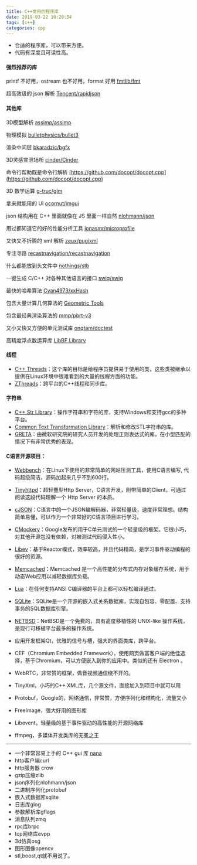 ```yaml
---
title: C++常用的程序库
date: 2019-03-22 10:20:54
tags: [c++]
categories: cpp
---
```


- 合适的程序库，可以带来方便。
- 代码有深度且可读性高。

<!-- more -->

#### 强烈推荐的库
printf 不好用，ostream 也不好用，format 好用 [fmtlib/fmt](https://github.com/fmtlib/fmt)

超高效级的 json 解析 [Tencent/rapidjson](https://github.com/Tencent/rapidjson)


#### 其他库

3D模型解析 [assimp/assimp](https://github.com/assimp/assimp)

物理模拟 [bulletphysics/bullet3](https://github.com/bulletphysics/bullet3)

渲染中间层 [bkaradzic/bgfx](https://github.com/bkaradzic/bgfx)

3D灵感宣泄场所 [cinder/Cinder](https://github.com/cinder/Cinder) 

命令行帮助既是命令行解析 [https://github.com/docopt/docopt.cpp](https://github.com/docopt/docopt.cpp)



3D 数学运算 [g-truc/glm](https://link.zhihu.com/?target=https%3A//github.com/g-truc/glm)

拿来就能用的 UI [ocornut/imgui](https://github.com/ocornut/imgui)

json 结构用在 C++ 里面就像在 JS 里面一样自然 [nlohmann/json](https://github.com/nlohmann/json)

用过都知道它的好的性能分析工具 [jonasmr/microprofile](https://github.com/jonasmr/microprofile)

又快又不折腾的 xml 解析 [zeux/pugixml](https://github.com/zeux/pugixml)

专注寻路 [recastnavigation/recastnavigation](https://github.com/recastnavigation/recastnavigation) 

什么都能放到头文件中 [nothings/stb](https://github.com/nothings/stb)

一键生成 C/C++ 对各种其他语言的接口 [swig/swig](https://github.com/swig/swig)

最快的哈希算法 [Cyan4973/xxHash](https://github.com/Cyan4973/xxHash)

包含大量计算几何算法的 [Geometric Tools](https://www.geometrictools.com/)

包含最经典渲染算法的 [mmp/pbrt-v3](https://github.com/mmp/pbrt-v3)

又小又快又方便的单元测试库 [onqtam/doctest](https://github.com/onqtam/doctest)

高精度浮点数运算库 [LibBF Library](https://bellard.org/libbf/)

#### 线程

- [C++ Threads](http://threads.sourceforge.net/)：这个库的目标是给程序员提供易于使用的类，这些类被继承以提供在Linux环境中很难看到的大量的线程方面的功能。
- [ZThreads](http://zthread.sourceforge.net/)：跨平台的C++线程和同步库。


#### 字符串

- [C++ Str Library](http://www.utilitycode.com/str/)：操作字符串和字符的库，支持Windows和支持gcc的多种平台。
- [Common Text Transformation Library](http://cttl.sourceforge.net/)：解析和修改STL字符串的库。
- [GRETA](http://research.microsoft.com/projects/greta/)：由微软研究院的研究人员开发的处理正则表达式的库，在小型匹配的情况下有非常优秀的表现。


#### C语言开源项目：

- [Webbench](http://home.tiscali.cz/~cz210552/webbench.html)：在Linux下使用的非常简单的网站压测工具，使用C语言编写, 代码超级简洁，源码加起来几乎不到600行。
- [Tinyhttpd](http://sourceforge.net/projects/tinyhttpd/)：超轻量型Http Server，C语言开发，附带简单的Client，可通过阅读这段代码理解一个 Http Server 的本质。
- [cJSON](http://sourceforge.net/projects/cjson/)：C语言中的一个JSON编解码器，非常轻量级，速度非常理想。结构简单易懂，可以作为一个非常好的C语言项目进行学习。
- [CMockery](http://code.google.com/p/cmockery/downloads/list)：Google发布的用于C单元测试的一个轻量级的框架。它很小巧，对其他开源包没有依赖，对被测试代码侵入性小。
- [Libev](http://software.schmorp.de/pkg/libev.html)：基于Reactor模式，效率较高，并且代码精简，是学习事件驱动编程的很好的资源。
- [Memcached](http://memcached.org/)：Memcached 是一个高性能的分布式内存对象缓存系统，用于动态Web应用以减轻数据库负载。
- [Lua](http://www.lua.org/)：在任何支持ANSI C编译器的平台上都可以轻松编译通过。
- [SQLite](http://www.sqlite.org/)：SQLite是一个开源的嵌入式关系数据库，实现自包容、零配置、支持事务的SQL数据库引擎。
- [NETBSD](http://www.netbsd.org/)：NetBSD是一个免费的，具有高度移植性的 UNIX-like 操作系统，是现行可移植平台最多的操作系统。



- 应用开发框架Qt，优雅的信号与槽，强大的界面类库，跨平台。
- CEF（Chromium Embedded Framework），使用网页做富客户端的绝佳选择，基于Chromium，可以方便嵌入到你的应用中。类似的还有 Electron 。
- WebRTC，非常赞的框架，做音视频通信绕不开的。
- TinyXml，小巧的C++ XML库，几个源文件，直接加入到项目中就可以用
- Protobuf，Google的，网络通信，非常赞，方便序列化和结构化，流量又小
- FreeImage，强大好用的图形库
- Libevent，轻量级的基于事件驱动的高性能的开源网络库
- ffmpeg，多媒体开发类库的无冕之王

---
- 一个非常容易上手的 C++ gui 库 [nana](http://nanapro.org/en-us/)
- http客户端curl
- http服务器 crow
- gzip压缩zlib
- json序列化nlohmann/json
- 二进制序列化protobuf
- 嵌入式数据库sqlite
- 日志库glog
- 参数解析库gflags
- 消息队列zmq
- rpc库brpc
- tcp网络库evpp
- 3d仿真osg
- 图形图像opencv
- stl,boost,qt就不用说了。